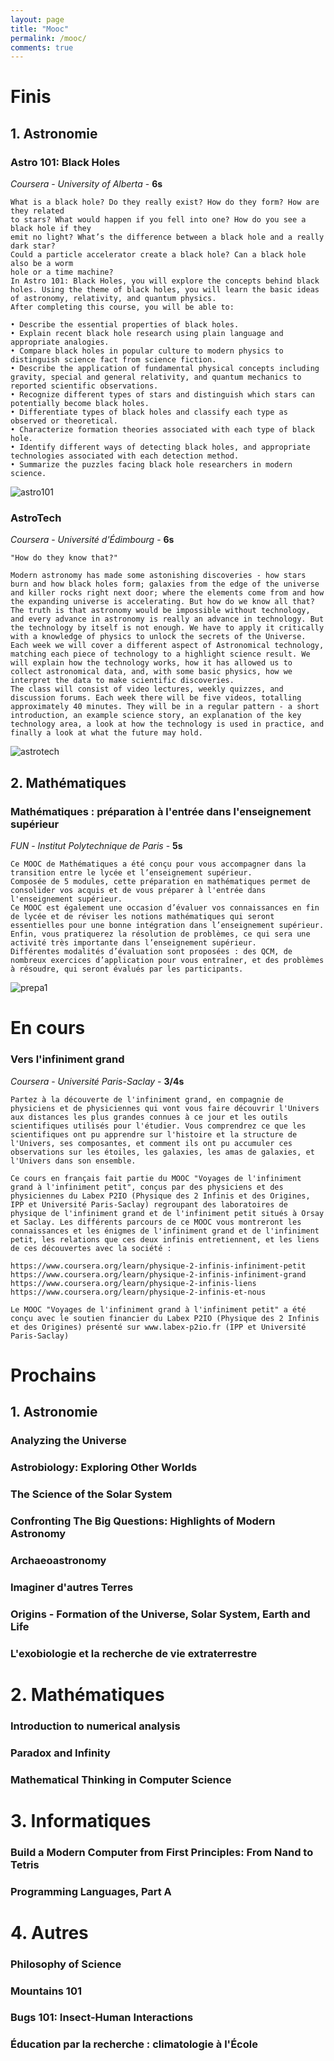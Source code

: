 ```yaml
---
layout: page
title: "Mooc"
permalink: /mooc/
comments: true
---
```


# Finis

## 1. Astronomie

### Astro 101: Black Holes

*Coursera* - *University of Alberta* - **6s**

```
What is a black hole? Do they really exist? How do they form? How are they related
to stars? What would happen if you fell into one? How do you see a black hole if they
emit no light? What’s the difference between a black hole and a really dark star?
Could a particle accelerator create a black hole? Can a black hole also be a worm
hole or a time machine?
In Astro 101: Black Holes, you will explore the concepts behind black holes. Using the theme of black holes, you will learn the basic ideas of astronomy, relativity, and quantum physics.
After completing this course, you will be able to:

• Describe the essential properties of black holes.
• Explain recent black hole research using plain language and appropriate analogies.
• Compare black holes in popular culture to modern physics to distinguish science fact from science fiction.
• Describe the application of fundamental physical concepts including gravity, special and general relativity, and quantum mechanics to reported scientific observations.
• Recognize different types of stars and distinguish which stars can potentially become black holes.
• Differentiate types of black holes and classify each type as observed or theoretical.
• Characterize formation theories associated with each type of black hole.
• Identify different ways of detecting black holes, and appropriate technologies associated with each detection method.
• Summarize the puzzles facing black hole researchers in modern science.

```

![astro101](https://github.com/homeostasie/bouquins/raw/master/_pics/blog/mooc/astrotech.jpg)

### AstroTech

*Coursera* - *Université d'Édimbourg* - **6s**

```
"How do they know that?"

Modern astronomy has made some astonishing discoveries - how stars burn and how black holes form; galaxies from the edge of the universe and killer rocks right next door; where the elements come from and how the expanding universe is accelerating. But how do we know all that? The truth is that astronomy would be impossible without technology, and every advance in astronomy is really an advance in technology. But the technology by itself is not enough. We have to apply it critically with a knowledge of physics to unlock the secrets of the Universe.
Each week we will cover a different aspect of Astronomical technology, matching each piece of technology to a highlight science result. We will explain how the technology works, how it has allowed us to collect astronomical data, and, with some basic physics, how we interpret the data to make scientific discoveries.
The class will consist of video lectures, weekly quizzes, and discussion forums. Each week there will be five videos, totalling approximately 40 minutes. They will be in a regular pattern - a short introduction, an example science story, an explanation of the key technology area, a look at how the technology is used in practice, and finally a look at what the future may hold.
```

![astrotech](https://github.com/homeostasie/bouquins/raw/master/_pics/blog/mooc/astro101.jpg)

## 2. Mathématiques

### Mathématiques : préparation à l'entrée dans l'enseignement supérieur

*FUN* - *Institut Polytechnique de Paris* - **5s**

```
Ce MOOC de Mathématiques a été conçu pour vous accompagner dans la transition entre le lycée et l’enseignement supérieur.
Composée de 5 modules, cette préparation en mathématiques permet de consolider vos acquis et de vous préparer à l'entrée dans l'enseignement supérieur.
Ce MOOC est également une occasion d’évaluer vos connaissances en fin de lycée et de réviser les notions mathématiques qui seront essentielles pour une bonne intégration dans l’enseignement supérieur.
Enfin, vous pratiquerez la résolution de problèmes, ce qui sera une activité très importante dans l’enseignement supérieur.
Différentes modalités d’évaluation sont proposées : des QCM, de nombreux exercices d’application pour vous entraîner, et des problèmes à résoudre, qui seront évalués par les participants.
```

![prepa1](https://github.com/homeostasie/bouquins/raw/master/_pics/blog/mooc/prepa1.jpg)

# En cours

### Vers l'infiniment grand

*Coursera* - *Université Paris-Saclay* - **3/4s**

```
Partez à la découverte de l'infiniment grand, en compagnie de physiciens et de physiciennes qui vont vous faire découvrir l'Univers aux distances les plus grandes connues à ce jour et les outils scientifiques utilisés pour l'étudier. Vous comprendrez ce que les scientifiques ont pu apprendre sur l'histoire et la structure de l'Univers, ses composantes, et comment ils ont pu accumuler ces observations sur les étoiles, les galaxies, les amas de galaxies, et l'Univers dans son ensemble.

Ce cours en français fait partie du MOOC "Voyages de l'infiniment grand à l'infiniment petit", conçus par des physiciens et des physiciennes du Labex P2IO (Physique des 2 Infinis et des Origines, IPP et Université Paris-Saclay) regroupant des laboratoires de physique de l'infiniment grand et de l'infiniment petit situés à Orsay et Saclay. Les différents parcours de ce MOOC vous montreront les connaissances et les énigmes de l'infiniment grand et de l'infiniment petit, les relations que ces deux infinis entretiennent, et les liens de ces découvertes avec la société :

https://www.coursera.org/learn/physique-2-infinis-infiniment-petit
https://www.coursera.org/learn/physique-2-infinis-infiniment-grand
https://www.coursera.org/learn/physique-2-infinis-liens
https://www.coursera.org/learn/physique-2-infinis-et-nous

Le MOOC "Voyages de l'infiniment grand à l'infiniment petit" a été conçu avec le soutien financier du Labex P2IO (Physique des 2 Infinis et des Origines) présenté sur www.labex-p2io.fr (IPP et Université Paris-Saclay)
```

# Prochains

## 1. Astronomie

### Analyzing the Universe

### Astrobiology: Exploring Other Worlds

### The Science of the Solar System

### Confronting The Big Questions: Highlights of Modern Astronomy

### Archaeoastronomy

### Imaginer d'autres Terres

### Origins - Formation of the Universe, Solar System, Earth and Life

### L'exobiologie et la recherche de vie extraterrestre

# 2. Mathématiques

### Introduction to numerical analysis

### Paradox and Infinity

### Mathematical Thinking in Computer Science

# 3. Informatiques

### Build a Modern Computer from First Principles: From Nand to Tetris 

### Programming Languages, Part A

# 4. Autres

### Philosophy of Science

### Mountains 101

### Bugs 101: Insect-Human Interactions

### Éducation par la recherche : climatologie à l'École
